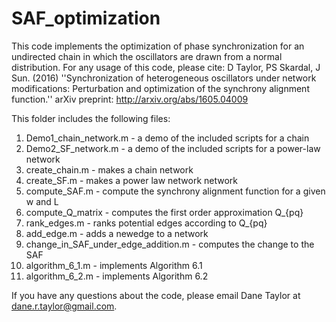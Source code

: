 # SAF_optimization
This code implements the optimization of phase synchronization for an undirected chain in which the 
oscillators are drawn from a normal distribution. For any usage of this code, please cite:
D Taylor, PS Skardal, J Sun. (2016) ''Synchronization of heterogeneous oscillators under network 
modifications: Perturbation and optimization of the synchrony alignment function.'' 
arXiv preprint:  http://arxiv.org/abs/1605.04009

This folder includes the following files:

1. Demo1_chain_network.m - a demo of the included scripts for a chain
2. Demo2_SF_network.m - a demo of the included scripts for a power-law network
3. create_chain.m - makes a chain network
4. create_SF.m - makes a power law network network
5. compute_SAF.m - compute the synchrony alignment function for a given w and L	
6. compute_Q_matrix - computes the first order approximation Q_{pq}
7. rank_edges.m - ranks potential edges according to Q_{pq}
8. add_edge.m - adds a newedge to a network
9. change_in_SAF_under_edge_addition.m - computes the change to the SAF
10. algorithm_6_1.m - implements Algorithm 6.1
11. algorithm_6_2.m - implements Algorithm 6.2

If you have any questions about the code, please email Dane Taylor at dane.r.taylor@gmail.com.
